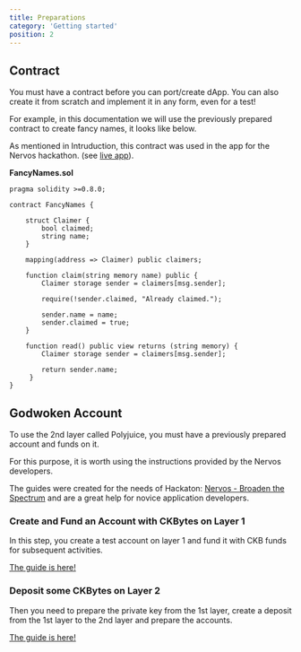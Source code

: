 ```yaml
---
title: Preparations
category: 'Getting started'
position: 2
---
```


## Contract

You must have a contract before you can port/create dApp. You can also create it from scratch and implement it in any form, even for a test!

For example, in this documentation we will use the previously prepared contract to create fancy names, it looks like below.


<alert type="info">

As mentioned in Intruduction, this contract was used in the app for the Nervos hackathon. (see [live app](https://fancy-names.vercel.app)).

</alert>

**FancyNames.sol**

```sol
pragma solidity >=0.8.0;

contract FancyNames {

    struct Claimer {
        bool claimed;
        string name;
    }

    mapping(address => Claimer) public claimers;

    function claim(string memory name) public {
        Claimer storage sender = claimers[msg.sender];

        require(!sender.claimed, "Already claimed.");
        
        sender.name = name;
        sender.claimed = true;
    }
    
    function read() public view returns (string memory) {
        Claimer storage sender = claimers[msg.sender];
        
        return sender.name;
     }
}
```

## Godwoken Account
To use the 2nd layer called Polyjuice, you must have a previously prepared account and funds on it. 

For this purpose, it is worth using the instructions provided by the Nervos developers. 

<alert type="info">

The guides were created for the needs of Hackaton: [Nervos - Broaden the Spectrum](https://gitcoin.co/hackathon/nervos?) and are a great help for novice application developers. 

</alert>


### Create and Fund an Account with CKBytes on Layer 1

In this step, you create a test account on layer 1 and fund it with CKB funds for subsequent activities.

<badge>[The guide is here!](https://github.com/Kuzirashi/gw-gitcoin-instruction/blob/master/src/component-tutorials/1.setup.account.in.ckb.cli.md)</badge>

### Deposit some CKBytes on Layer 2

Then you need to prepare the private key from the 1st layer, create a deposit from the 1st layer to the 2nd layer and prepare the accounts.

<badge>[The guide is here!](https://github.com/Kuzirashi/gw-gitcoin-instruction/blob/master/src/component-tutorials/4.layer2.deposit.md)</badge>
